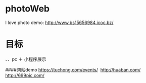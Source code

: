 # photoWeb
I love photo
demo: http://www.bs15656984.icoc.bz/ 
# 目标
  、、pc ＋ 小程序展示
  
  
  
####网站demo
  https://tuchong.com/events/
  http://huaban.com/
  http://699pic.com/
